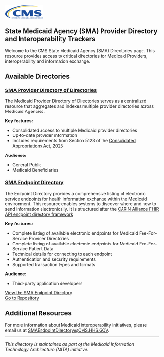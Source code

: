 
<img src="CMS.png" alt="CMS Logo" width="25%" style="vertical-align: middle;" />

## State Medicaid Agency (SMA)  Provider Directory and Interoperability Trackers

Welcome to the CMS State Medicaid Agency (SMA) Directories page. This resource provides access to critical directories for Medicaid Providers, interoperability and information exchange.

## Available Directories

### [SMA Provider Directory of Directories](state-mediacid-provider-directories.md)

The Medicaid Provider Directory of Directories  serves as a centralized resource that aggregates and indexes multiple provider directories across Medicaid Agencies. 

**Key features:**

- Consolidated access to multiple Medicaid provider directories
- Up-to-date provider information
- Includes requirements from Section 5123 of the [Consolidated Appropriations Act, 2023](https://www.congress.gov/117/bills/hr2617/BILLS-117hr2617enr.pdf")

**Audience:**

- General Public
- Medicaid Beneficiaries  


### [SMA Endpoint Directory](https://github.com/CMSgov/SMA-Endpoint-Directory)

The Endpoint Directory provides a comprehensive listing of electronic service endpoints for health information exchange within the Medicaid environment. This resource enables systems to discover where and how to send information electronically. It is structured after the [CARIN Alliance FHIR API endpoint directory framework](https://confluence.hl7.org/spaces/FHIR/pages/113672758/Endpoint+directory+implementations+and+frameworks")

**Key features:**

- Complete listing of available electronic endpoints for Medicaid Fee-For-Service Provider Directories
- Complete listing of available electronic endpoints for Medicaid Fee-For-Service Patient Data
- Technical details for connecting to each endpoint
- Authentication and security requirements
- Supported transaction types and formats

**Audience:**
- Third-party application developers 

[View the SMA Endpoint Directory](https://github.com/CMSgov/SMA-Endpoint-Directory/blob/main/SMAEndpointDirectory.csv)\
[Go to Repository](https://github.com/CMSgov/SMA-Endpoint-Directory)

## Additional Resources

For more information about Medicaid interoperability initiatives, please email us at SMAEndpointDirectory@CMS.HHS.GOV.



---

*This directory is maintained as part of the Medicaid Information Technology Architecture (MITA) initiative.*
